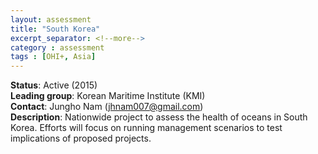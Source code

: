 ```yaml
---
layout: assessment
title: "South Korea"
excerpt_separator: <!--more-->
category : assessment
tags : [OHI+, Asia]
---
```


**Status**: Active (2015)  
**Leading group**: Korean Maritime Institute (KMI)  
**Contact**: Jungho Nam (jhnam007@gmail.com)  
**Description**: Nationwide project to assess the health of oceans in South Korea. Efforts will focus on running management scenarios to test implications of proposed projects.  

